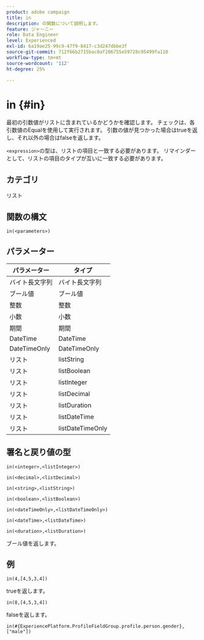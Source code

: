 ```yaml
---
product: adobe campaign
title: in
description: の関数について説明します。
feature: ジャーニー
role: Data Engineer
level: Experienced
exl-id: 6a19ae25-99c9-47f9-8417-c3d247dbbe3f
source-git-commit: 712f66b2715bac0af206755e59728c95499fa110
workflow-type: tm+mt
source-wordcount: '112'
ht-degree: 25%

---
```


# in {#in}

最初の引数値がリストに含まれているかどうかを確認します。 チェックは、各引数値のEqualを使用して実行されます。 引数の値が見つかった場合はtrueを返し、それ以外の場合はfalseを返します。

`<expression>`の型は、リストの項目と一致する必要があります。 リマインダーとして、リストの項目のタイプが互いに一致する必要があります。

## カテゴリ

リスト

## 関数の構文

`in(<parameters>)`

## パラメーター

| パラメーター | タイプ |
|-----------|------------------|
|  バイト長文字列 |  バイト長文字列 |
| ブール値 | ブール値 |
| 整数 | 整数 |
| 小数 | 小数 |
| 期間 | 期間 |
| DateTime | DateTime |
| DateTimeOnly | DateTimeOnly |
| リスト | listString |
| リスト | listBoolean |
| リスト | listInteger |
| リスト | listDecimal |
| リスト | listDuration |
| リスト | listDateTime |
| リスト | listDateTimeOnly |

## 署名と戻り値の型

`in(<integer>,<listInteger>)`

`in(<decimal>,<listDecimal>)`

`in(<string>,<listString>)`

`in(<boolean>,<listBoolean>)`

`in(<dateTimeOnly>,<listDateTimeOnly>)`

`in(<dateTime>,<listDateTime>)`

`in(<duration>,<listDuration>)`

ブール値を返します。

## 例

`in(4,[4,5,3,4])`

trueを返します。

`in(8,[4,5,3,4])`

falseを返します。

`in(#{ExperiencePlatform.ProfileFieldGroup.profile.person.gender}, ["male"])`

